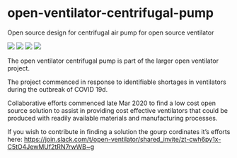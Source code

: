 # open-ventilator-centrifugal-pump
Open source design for centrifugal air pump for open source ventilator


![](https://i.imgur.com/frPcdIW.png)
![](https://i.imgur.com/8JI1hcI.png)
![](https://i.imgur.com/lxOJ0GD.gif)
![](https://i.imgur.com/W4aHHId.gif)

The open ventilator centrifugal pump is part of the larger open ventilator project. 

The project commenced in response to identifiable shortages in ventilators during the outbreak of COVID 19d. 

Collaborative efforts commenced late Mar 2020 to find a low cost open source solution to assist in providing cost effective ventilators that could be produced with readily available materials and manufacturing processes.

If you wish to contribute in finding a solution the gourp cordinates it’s efforts here:
https://join.slack.com/t/open-ventilator/shared_invite/zt-cwh6py1x-C5tO4JewMUf2tRN7rwWB~g  
